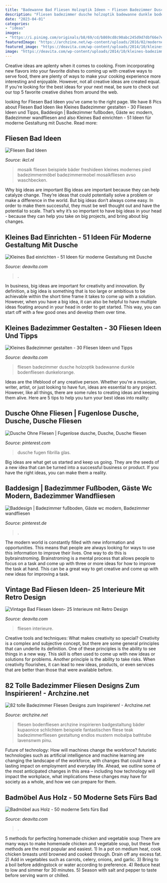 ```yaml
---
title: "Badewanne Bad Fliesen Holzoptik Ideen ~ Fliesen Badezimmer Dusche Holzoptik Badewanne Dunkle Bodenfliesen Dunkelorange"
description: "Fliesen badezimmer dusche holzoptik badewanne dunkle bodenfliesen dunkelorange"
date: "2023-04-01"
categories:
- "ideas"
images:
- "https://i.pinimg.com/originals/b8/69/cd/b869cd8c90abc245d9d7dbf66e7e5cf2.jpg"
featuredImage: "https://archzine.net/wp-content/uploads/2016/02/modernes-Badezimmer-mit-schlichtem-Interieur-und-fantastischen-Badezimmer-Fliesen.jpg"
featured_image: "https://deavita.com/wp-content/uploads/2014/10/kleines-badezimmer-fliesen-ideen-dusche-badewanne-fliesen-holzoptik.jpg"
image: "https://deavita.com/wp-content/uploads/2014/10/kleines-badezimmer-fliesen-ideen-dusche-badewanne-fliesen-holzoptik.jpg"
---
```



Creative ideas are aplenty when it comes to cooking. From incorporating new flavors into your favorite dishes to coming up with creative ways to serve food, there are plenty of ways to make your cooking experience more interesting and enjoyable. However, not all creative ideas are created equal. If you're looking for the best ideas for your next meal, be sure to check out our top 5 favorite creative dishes from around the web.

	

		
looking for Fliesen Bad Ideen you've came to the right page. We have 8 Pics about Fliesen Bad Ideen like Kleines Badezimmer gestalten - 30 Fliesen Ideen und Tipps, Baddesign | Badezimmer fußboden, Gäste wc modern, Badezimmer wandfliesen and also Kleines Bad einrichten - 51 Ideen für moderne Gestaltung mit Dusche. Read more:
		
    
## Fliesen Bad Ideen

<img loading=lazy src="https://i.pinimg.com/originals/b8/69/cd/b869cd8c90abc245d9d7dbf66e7e5cf2.jpg" onerror="this.onerror=null;this.src='https://tse4.mm.bing.net/th?id=OIP.cfYeWIdqOGjQxGwN7PDqEgHaLK&amp;pid=15.1';" alt="Fliesen Bad Ideen">

_Source: ikcl.nl_

>mosaik fliesen beispiele bäder freshideen kleines modernes pied badezimmermöbel badezimmermobel mosaikfliesen avso waschbecken. 

	

Why big ideas are important
Big ideas are important because they can help catalyze change. They’re ideas that could potentially solve a problem or make a difference in the world. But big ideas don’t always come easy. In order to make them successful, they must be well thought out and have the potential to scale.
That’s why it’s so important to have big ideas in your head - because they can help you take on big projects, and bring about big changes.

    
## Kleines Bad Einrichten - 51 Ideen Für Moderne Gestaltung Mit Dusche

<img loading=lazy src="https://deavita.com/wp-content/uploads/2014/07/kleines-bad-einrichten-bodengleiche-dusche-glaswand-graue-akzentwand-weiss-polierter-boden.jpg" onerror="this.onerror=null;this.src='https://tse4.mm.bing.net/th?id=OIP.FzD8R8hVQfGyGJosgBrdSQHaLb&amp;pid=15.1';" alt="Kleines Bad einrichten - 51 Ideen für moderne Gestaltung mit Dusche">

_Source: deavita.com_

>. 

	

In business, big ideas are important for creativity and innovation. By definition, a big idea is something that is too large or ambitious to be achievable within the short time frame it takes to come up with a solution. However, when you have a big idea, it can also be helpful to have multiple ideas floating around in your head in order to get started. This way, you can start off with a few good ones and develop them over time.

    
## Kleines Badezimmer Gestalten - 30 Fliesen Ideen Und Tipps

<img loading=lazy src="https://deavita.com/wp-content/uploads/2014/10/kleines-badezimmer-fliesen-ideen-dusche-badewanne-fliesen-holzoptik.jpg" onerror="this.onerror=null;this.src='https://tse2.mm.bing.net/th?id=OIP.9_4qSPlbl68fdMBMi9BFIgHaLL&amp;pid=15.1';" alt="Kleines Badezimmer gestalten - 30 Fliesen Ideen und Tipps">

_Source: deavita.com_

>fliesen badezimmer dusche holzoptik badewanne dunkle bodenfliesen dunkelorange. 

	

Ideas are the lifeblood of any creative person. Whether you're a musician, writer, artist, or just looking to have fun, ideas are essential to any project. However, like all things, there are some rules to creating ideas and keeping them alive. Here are 5 tips to help you turn your best ideas into reality:

    
## Dusche Ohne Fliesen | Fugenlose Dusche, Dusche, Dusche Fliesen

<img loading=lazy src="https://i.pinimg.com/736x/35/23/dd/3523ddcd11193e5f6576375303a065dc.jpg" onerror="this.onerror=null;this.src='https://tse4.mm.bing.net/th?id=OIP.JhneGWYKO1X1Zrd8tOqCdwHaIc&amp;pid=15.1';" alt="Dusche Ohne Fliesen | Fugenlose dusche, Dusche, Dusche fliesen">

_Source: pinterest.com_

>dusche fugen fibrilla glas. 

	

Big ideas are what get us started and keep us going. They are the seeds of a new idea that can be turned into a successful business or product. If you have the right ideas, you can make them a reality.

    
## Baddesign | Badezimmer Fußboden, Gäste Wc Modern, Badezimmer Wandfliesen

<img loading=lazy src="https://i.pinimg.com/originals/6e/7f/bd/6e7fbd7e250c651bd10ebb3186324592.jpg" onerror="this.onerror=null;this.src='https://tse3.mm.bing.net/th?id=OIP.HL7M2QIiqQm-meksYl_uqQHaJ4&amp;pid=15.1';" alt="Baddesign | Badezimmer fußboden, Gäste wc modern, Badezimmer wandfliesen">

_Source: pinterest.de_

>. 

	

The modern world is constantly filled with new information and opportunities. This means that people are always looking for ways to use this information to improve their lives. One way to do this is bybrainstroming. Brainstroming is a mental process that allows people to focus on a task and come up with three or more ideas for how to improve the task at hand. This can be a great way to get creative and come up with new ideas for improving a task.

    
## Vintage Bad Fliesen Ideen- 25 Interieure Mit Retro Design

<img loading=lazy src="https://deavita.com/wp-content/uploads/2014/11/Badezimmer-hell-Grün-mit-Vintage-Waschbecken-Tisch.jpg" onerror="this.onerror=null;this.src='https://tse4.mm.bing.net/th?id=OIP.S_rgYn9t-Flt3gjTykyFogHaJ3&amp;pid=15.1';" alt="Vintage Bad Fliesen Ideen- 25 Interieure mit Retro Design">

_Source: deavita.com_

>fliesen interieure. 

	

Creative tools and techniques: What makes creativity so special?
Creativity is a complex and subjective concept, but there are some general principles that can underlie its definition. One of these principles is the ability to see things in a new way. This skill is often used to come up with new ideas or solutions for problems. Another principle is the ability to take risks. When creativity flourishes, it can lead to new ideas, products, or even services that are better than those that were available before.

    
## 82 Tolle Badezimmer Fliesen Designs Zum Inspirieren! - Archzine.net

<img loading=lazy src="https://archzine.net/wp-content/uploads/2016/02/modernes-Badezimmer-mit-schlichtem-Interieur-und-fantastischen-Badezimmer-Fliesen.jpg" onerror="this.onerror=null;this.src='https://tse3.mm.bing.net/th?id=OIP.jBaGqY83zjjzrfSrGCQ68AHaLJ&amp;pid=15.1';" alt="82 tolle Badezimmer Fliesen Designs zum Inspirieren! - Archzine.net">

_Source: archzine.net_

>fliesen bodenfliesen archzine inspirieren badgestaltung bäder kupaonice schlichtem beispiele fantastischen fliese teak badezimmerfliesen gestaltung endlos mustern mobalpa bathtube lavensnwm pinu. 

	

Future of technology: How will machines change the workforce?
futuristic technologies such as artificial intelligence and machine learning are changing the landscape of the workforce, with changes that could have a lasting impact on employment and everyday life. Ahead, we outline some of the most anticipated changes in this area – including how technology will impact the workplace, what implications these changes may have for society as a whole, and how we can prepare for them.

    
## Badmöbel Aus Holz - 50 Moderne Sets Fürs Bad

<img loading=lazy src="http://deavita.com/wp-content/uploads/2015/05/badmoebel-holz-RAB-Arredobagno-programma-corona-rot-regal-viereckig-schlicht.jpg" onerror="this.onerror=null;this.src='https://tse3.mm.bing.net/th?id=OIP.olcywneFNHSLUNx9shNifgHaLH&amp;pid=15.1';" alt="Badmöbel aus Holz - 50 moderne Sets fürs Bad">

_Source: deavita.com_

>. 

	

5 methods for perfecting homemade chicken and vegetable soup
There are many ways to make homemade chicken and vegetable soup, but these five methods are the most popular and easiest. 1) In a pot on medium heat, cook chicken breasts until browned and cooked through. Drain off any excess fat. 2) Add in vegetables such as carrots, celery, onions, and garlic. 3) Bring to a boil before addingstock or water according to preference. 4) Reduce heat to low and simmer for 30 minutes. 5) Season with salt and pepper to taste before serving warm or chilled.

